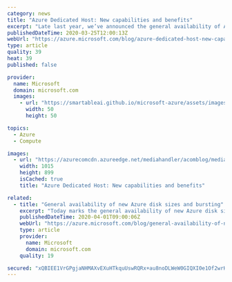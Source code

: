 ```yaml
---
category: news
title: "Azure Dedicated Host: New capabilities and benefits"
excerpt: "Late last year, we’ve announced the general availability of Azure Dedicated Hosts. This blog provides an update regarding the new and recently added capabilities since we introduced Azure Dedicated Hosts in preview.\r\n\r\nAzure Dedicated Host provides a single-tenant physical server to run your Azure Virtual"
publishedDateTime: 2020-03-25T12:00:13Z
webUrl: "https://azure.microsoft.com/blog/azure-dedicated-host-new-capabilities-and-benefits/"
type: article
quality: 39
heat: 39
published: false

provider:
  name: Microsoft
  domain: microsoft.com
  images:
    - url: "https://smartableai.github.io/microsoft-azure/assets/images/organizations/microsoft.com-50x50.jpg"
      width: 50
      height: 50

topics:
  - Azure
  - Compute

images:
  - url: "https://azurecomcdn.azureedge.net/mediahandler/acomblog/media/Default/blog/4b73c068-85c5-42f8-a604-28d872e13b59.png"
    width: 1015
    height: 899
    isCached: true
    title: "Azure Dedicated Host: New capabilities and benefits"

related:
  - title: "General availability of new Azure disk sizes and bursting"
    excerpt: "Today marks the general availability of new Azure disk sizes, including 4, 8, and 16 GiB on both Premium and Standard SSDs, as well as bursting support on Azure Premium SSD Disks.\r\n\r\nTo provide the best performance and cost balance for your production workloads, we are making significant improvements"
    publishedDateTime: 2020-04-01T09:00:06Z
    webUrl: "https://azure.microsoft.com/blog/general-availability-of-new-azure-disk-sizes-and-bursting/"
    type: article
    provider:
      name: Microsoft
      domain: microsoft.com
    quality: 19

secured: "xQBIEE1VrGPgjaNHMAXvEXuHTkquUswRQRx+au8noDLWeW0GIQXI0e1Of2wrHF1lszKB2DT8q+Pes3rhKrfNdCixWxrvwwqfaWkP3JWzyr8oPddwA9bFqgiiGWg0WLLAY7hrcQcBpxw3r/zTooAjroldJhJo/TDifNMfUu5uzf8VJIkd6/uUCEcwwc5hKu3xQo1Nsw4zvk4/qPUuqp0dV/J9/TLJF3ayg4P3M1Itu97d8xei8oVqdVBryhqAcJwQ4PiHnNh6noTxfZULxl2zELe20HY0DCjg9gW2Zbt3ernP1c8eSxb92Npg7by+758JTAYRT57blLaIYWdRSSwRyg==;TjzB0IyJPZyE5DdqveYZKg=="
---
```


